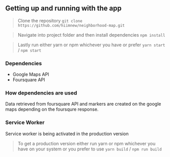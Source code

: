 ## Getting up and running with the app

> Clone the repository
`git clone https://github.com/hiimnew/neighborhood-map.git`

> Navigate into project folder and then install dependencies
`npm install`

> Lastly run either yarn or npm whichever you have or prefer
`yarn start` / `npm start`

### Dependencies

* Google Maps API
* Foursquare API

### How dependencies are used

Data retrieved from foursquare API and markers are created on the google maps
depending on the foursqure response.

### Service Worker

Service worker is being activated in the production version

> To get a production version either run yarn or npm whichever you have on your system or you prefer to use
`yarn build` / `npm run build`